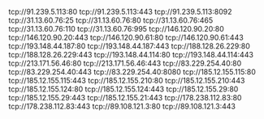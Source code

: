  tcp://91.239.5.113:80
 tcp://91.239.5.113:443
 tcp://91.239.5.113:8092
 tcp://31.13.60.76:25
 tcp://31.13.60.76:80
 tcp://31.13.60.76:465
 tcp://31.13.60.76:110
 tcp://31.13.60.76:995
 tcp://146.120.90.20:80
 tcp://146.120.90.20:443
 tcp://146.120.90.61:80
 tcp://146.120.90.61:443
 tcp://193.148.44.187:80
 tcp://193.148.44.187:443
 tcp://188.128.26.229:80
 tcp://188.128.26.229:443
 tcp://193.148.44.114:80
 tcp://193.148.44.114:443
 tcp://213.171.56.46:80
 tcp://213.171.56.46:443
 tcp://83.229.254.40:80
 tcp://83.229.254.40:443
 tcp://83.229.254.40:8080
 tcp://185.12.155.115:80
 tcp://185.12.155.115:443
 tcp://185.12.155.210:80
 tcp://185.12.155.210:443
 tcp://185.12.155.124:80
 tcp://185.12.155.124:443
 tcp://185.12.155.29:80
 tcp://185.12.155.29:443
 tcp://185.12.155.21:443
 tcp://178.238.112.83:80
 tcp://178.238.112.83:443
 tcp://89.108.121.3:80
 tcp://89.108.121.3:443
